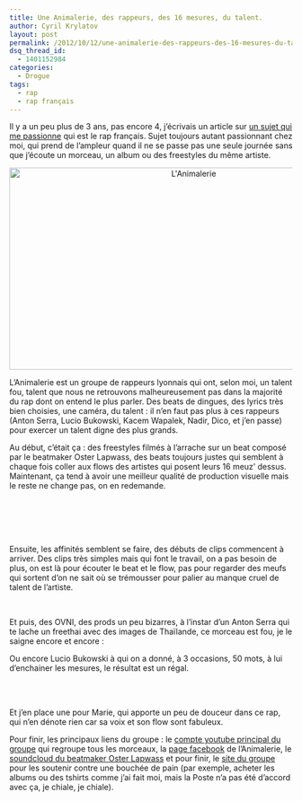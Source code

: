 ```yaml
---
title: Une Animalerie, des rappeurs, des 16 mesures, du talent.
author: Cyril Krylatov
layout: post
permalink: /2012/10/12/une-animalerie-des-rappeurs-des-16-mesures-du-talent/
dsq_thread_id:
  - 1401152984
categories:
  - Drogue
tags:
  - rap
  - rap français
---
```

Il y a un peu plus de 3 ans, pas encore 4, j&rsquo;écrivais un article sur [un sujet qui me passionne][1] qui est le rap français. Sujet toujours autant passionnant chez moi, qui prend de l&rsquo;ampleur quand il ne se passe pas une seule journée sans que j&rsquo;écoute un morceau, un album ou des freestyles du même artiste.

<p style="text-align:center;">
  <img src="http://blog.c-krylatov.com/wp-content/uploads/2012/10/animalerie.png" alt="L&#039;Animalerie" title="L&#039;Animalerie" width="640" height="360" class="size-full wp-image-428" />
</p>

<!--more-->

L&rsquo;Animalerie est un groupe de rappeurs lyonnais qui ont, selon moi, un talent fou, talent que nous ne retrouvons malheureusement pas dans la majorité du rap dont on entend le plus parler. Des beats de dingues, des lyrics très bien choisies, une caméra, du talent : il n&rsquo;en faut pas plus à ces rappeurs (Anton Serra, Lucio Bukowski, Kacem Wapalek, Nadir, Dico, et j&rsquo;en passe) pour exercer un talent digne des plus grands.

Au début, c&rsquo;était ça : des freestyles filmés à l&rsquo;arrache sur un beat composé par le beatmaker Oster Lapwass, des beats toujours justes qui semblent à chaque fois coller aux flows des artistes qui posent leurs 16 meuz&rsquo; dessus. Maintenant, ça tend à avoir une meilleur qualité de production visuelle mais le reste ne change pas, on en redemande.

<p style="text-align:center;">
  <br /> <br /> <br /> <br />
</p>

Ensuite, les affinités semblent se faire, des débuts de clips commencent à arriver. Des clips très simples mais qui font le travail, on a pas besoin de plus, on est là pour écouter le beat et le flow, pas pour regarder des meufs qui sortent d&rsquo;on ne sait où se trémousser pour palier au manque cruel de talent de l&rsquo;artiste.

<p style="text-align:center;">
  <br />
</p>

Et puis, des OVNI, des prods un peu bizarres, à l&rsquo;instar d&rsquo;un Anton Serra qui te lache un freethai avec des images de Thaïlande, ce morceau est fou, je le saigne encore et encore :

<p style="text-align:center;">
</p>

Ou encore Lucio Bukowski à qui on a donné, à 3 occasions, 50 mots, à lui d&rsquo;enchainer les mesures, le résultat est un régal.

<p style="text-align:center;">
  <br /> <br />
</p>

Et j&rsquo;en place une pour Marie, qui apporte un peu de douceur dans ce rap, qui n&rsquo;en dénote rien car sa voix et son flow sont fabuleux.

<p style="text-align:center;">
</p>

Pour finir, les principaux liens du groupe : le [compte youtube principal du groupe][2] qui regroupe tous les morceaux, la [page facebook][3] de l&rsquo;Animalerie, le [soundcloud du beatmaker Oster Lapwass][4] et pour finir, le [site du groupe][5] pour les soutenir contre une bouchée de pain (par exemple, acheter les albums ou des tshirts comme j&rsquo;ai fait moi, mais la Poste n&rsquo;a pas été d&rsquo;accord avec ça, je chiale, je chiale).

 [1]: http://blog.dondapo.net/2009/12/04/moi-aussi-jaime-le-rap-francais/
 [2]: http://www.youtube.com/user/lapwass?feature=watch
 [3]: http://www.facebook.com/Lanimalerie
 [4]: http://soundcloud.com/oster-lapwass
 [5]: http://www.osterlapwass.fr/shop/1